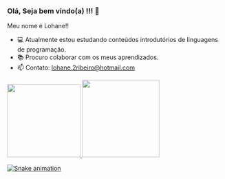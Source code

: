 ### Olá, Seja bem vindo(a) !!! 👋

  Meu nome é Lohane!!
- 💻 Atualmente estou estudando conteúdos introdutórios de linguagens de programação.
- 📚 Procuro colaborar com os meus aprendizados.
- 📫 Contato: lohane.2ribeiro@hotmail.com

<div>
<a href="https://github.com/LOHANERIBEIRO">
<img height="170em" src="https://github-readme-stats.vercel.app/api/top-langs/?username=LOHANERIBEIRO&layout=compact&langs_count=7&theme=gotham"/>
<img height="180em" src="https://github-readme-stats.vercel.app/api?username=LOHANERIBEIRO&show_icons=true&theme=gotham&include_all_commits=true&count_private=true"/>
</div>

![Snake animation](https://github.com/LOHANERIBEIRO/LOHANERIBEIRO/blob/output/github-contribution-grid-snake.svg)
